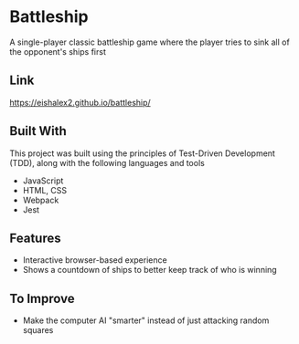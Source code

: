 # Battleship
A single-player classic battleship game where the player tries to sink all of the opponent's ships first

## Link
https://eishalex2.github.io/battleship/

## Built With
This project was built using the principles of Test-Driven Development (TDD), along with the following languages and tools

- JavaScript
- HTML, CSS
- Webpack
- Jest

## Features
- Interactive browser-based experience
- Shows a countdown of ships to better keep track of who is winning

## To Improve
- Make the computer AI "smarter" instead of just attacking random squares
